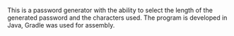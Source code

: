 This is a password generator with the ability to select the length of the generated password and the characters used. The program is developed in Java, Gradle was used for assembly.
